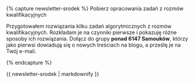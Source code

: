 {% capture newsletter-srodek %}
<span class="c_almost-header">Pobierz opracowania zadań z rozmów kwalifikacyjnych</span>

Przygotowałem rozwiązania kilku zadań algorytmicznych z rozmów kwalifikacyjnych. Rozkładam je na czynniki pierwsze i pokazuję różne sposoby ich rozwiązania. Dołącz do grupy **ponad 6147 Samouków**, którzy jako pierwsi dowiadują się o nowych treściach na blogu, a prześlę je na Twój e-mail.

<script type="text/javascript" src="https://static.mailerlite.com/data/webforms/698960/m0b4d5.js?v4"></script>
{% endcapture %}

<div class="notice--success text-center">
  {{ newsletter-srodek | markdownify }}
</div>
